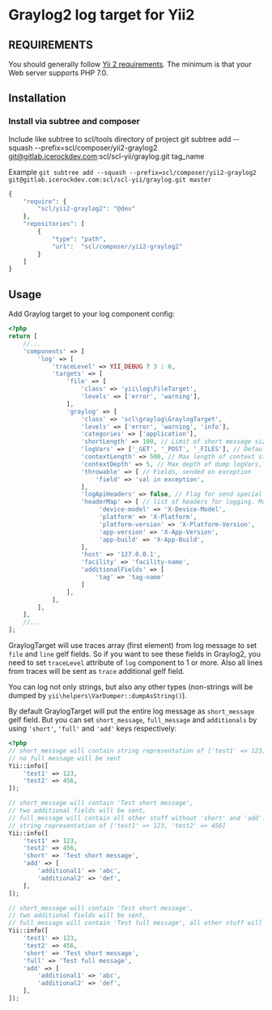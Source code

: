 Graylog2 log target for Yii2
============================

REQUIREMENTS
------------

You should generally follow [Yii 2 requirements](https://github.com/yiisoft/yii2/blob/master/README.md).
The minimum is that your Web server supports PHP 7.0.


Installation
------------

### Install via subtree and composer

Include like subtree to scl/tools directory of project
git subtree add --squash --prefix=scl/composer/yii2-graylog2 git@gitlab.icerockdev.com:scl/scl-yii/graylog.git tag_name

Example `git subtree add --squash --prefix=scl/composer/yii2-graylog2 git@gitlab.icerockdev.com:scl/scl-yii/graylog.git master`

````php
{
    "require": {
        "scl/yii2-graylog2": "@dev"
    },
    "repositories": [
        {
            "type": "path",
            "url":  "scl/composer/yii2-graylog2"
        }
    ]
}
````

Usage
-----

Add Graylog target to your log component config:
```php
<?php
return [
    //...
    'components' => [
        'log' => [
            'traceLevel' => YII_DEBUG ? 3 : 0,
            'targets' => [
                'file' => [
                    'class' => 'yii\log\FileTarget',
                    'levels' => ['error', 'warning'],
                ],
                'graylog' => [
                    'class' => 'scl\graylog\GraylogTarget',
                    'levels' => ['error', 'warning', 'info'],
                    'categories' => ['application'],
                    'shortLength' => 100, // Limit of short message size, Default 100
                    'logVars' => ['_GET', '_POST', '_FILES'], // Default list for logging like context
                    'contextLength' => 500, // Max length of context string, Default 500
                    'contextDepth' => 5, // Max depth of dump logVars, Default 5
                    'throwable' => [ // Fields, sended on exception
                        'field' => 'val in exception',
                    ], 
                    'logApiHeaders' => false, // Flag for send special request header every request, Default false
                    'headerMap' => [ // list of headers for logging. Map graylogField => header. This is default map 
                         'device-model' => 'X-Device-Model',
                         'platform' => 'X-Platform',
                         'platform-version' => 'X-Platform-Version',
                         'app-version' => 'X-App-Version',
                         'app-build' => 'X-App-Build',
                    ],
                    'host' => '127.0.0.1',
                    'facility' => 'facility-name',
                    'additionalFields' => [
                        'tag' => 'tag-name'
                    ]
                ],
            ],
        ],
    ],
    //...
];
```

GraylogTarget will use traces array (first element) from log message to set `file` and `line` gelf fields. So if you want to see these fields in Graylog2, you need to set `traceLevel` attribute of `log` component to 1 or more. Also all lines from traces will be sent as `trace` additional gelf field.

You can log not only strings, but also any other types (non-strings will be dumped by `yii\helpers\VarDumper::dumpAsString()`).

By default GraylogTarget will put the entire log message as `short_message` gelf field. But you can set `short_message`, `full_message` and `additionals` by using `'short'`, `'full'` and `'add'` keys respectively:
```php
<?php
// short_message will contain string representation of ['test1' => 123, 'test2' => 456],
// no full_message will be sent
Yii::info([
    'test1' => 123,
    'test2' => 456,
]);

// short_message will contain 'Test short message',
// two additional fields will be sent,
// full_message will contain all other stuff without 'short' and 'add':
// string representation of ['test1' => 123, 'test2' => 456]
Yii::info([
    'test1' => 123,
    'test2' => 456,
    'short' => 'Test short message',
    'add' => [
        'additional1' => 'abc',
        'additional2' => 'def',
    ],
]);

// short_message will contain 'Test short message',
// two additional fields will be sent,
// full_message will contain 'Test full message', all other stuff will be lost
Yii::info([
    'test1' => 123,
    'test2' => 456,
    'short' => 'Test short message',
    'full' => 'Test full message',
    'add' => [
        'additional1' => 'abc',
        'additional2' => 'def',
    ],
]);
```

